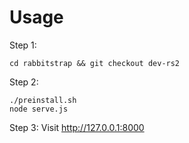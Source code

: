 Usage
====

Step 1: 
```
cd rabbitstrap && git checkout dev-rs2
```

Step 2:
```
./preinstall.sh
node serve.js
```

Step 3: Visit <http://127.0.0.1:8000>

